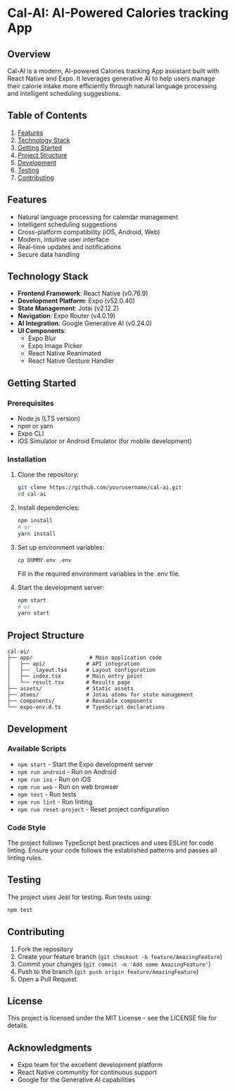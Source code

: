 # Cal-AI: AI-Powered Calories tracking App

## Overview
Cal-AI is a modern, AI-powered Calories tracking App assistant built with React Native and Expo. It leverages generative AI to help users manage their calorie intake more efficiently through natural language processing and intelligent scheduling suggestions.

## Table of Contents
1. [Features](#features)
2. [Technology Stack](#technology-stack)
3. [Getting Started](#getting-started)
4. [Project Structure](#project-structure)
5. [Development](#development)
6. [Testing](#testing)
7. [Contributing](#contributing)

## Features
- Natural language processing for calendar management
- Intelligent scheduling suggestions
- Cross-platform compatibility (iOS, Android, Web)
- Modern, intuitive user interface
- Real-time updates and notifications
- Secure data handling

## Technology Stack
- **Frontend Framework**: React Native (v0.76.9)
- **Development Platform**: Expo (v52.0.40)
- **State Management**: Jotai (v2.12.2)
- **Navigation**: Expo Router (v4.0.19)
- **AI Integration**: Google Generative AI (v0.24.0)
- **UI Components**: 
  - Expo Blur
  - Expo Image Picker
  - React Native Reanimated
  - React Native Gesture Handler

## Getting Started

### Prerequisites
- Node.js (LTS version)
- npm or yarn
- Expo CLI
- iOS Simulator or Android Emulator (for mobile development)

### Installation
1. Clone the repository:
   ```bash
   git clone https://github.com/yourusername/cal-ai.git
   cd cal-ai
   ```

2. Install dependencies:
   ```bash
   npm install
   # or
   yarn install
   ```

3. Set up environment variables:
   ```bash
   cp DUMMY.env .env
   ```
   Fill in the required environment variables in the .env file.

4. Start the development server:
   ```bash
   npm start
   # or
   yarn start
   ```

## Project Structure
```
cal-ai/
├── app/                  # Main application code
│   ├── api/             # API integration
│   ├── _layout.tsx      # Layout configuration
│   ├── index.tsx        # Main entry point
│   └── result.tsx       # Results page
├── assets/              # Static assets
├── atoms/               # Jotai atoms for state management
├── components/          # Reusable components
└── expo-env.d.ts        # TypeScript declarations
```

## Development

### Available Scripts
- `npm start` - Start the Expo development server
- `npm run android` - Run on Android
- `npm run ios` - Run on iOS
- `npm run web` - Run on web browser
- `npm test` - Run tests
- `npm run lint` - Run linting
- `npm run reset-project` - Reset project configuration

### Code Style
The project follows TypeScript best practices and uses ESLint for code linting. Ensure your code follows the established patterns and passes all linting rules.

## Testing
The project uses Jest for testing. Run tests using:
```bash
npm test
```

## Contributing
1. Fork the repository
2. Create your feature branch (`git checkout -b feature/AmazingFeature`)
3. Commit your changes (`git commit -m 'Add some AmazingFeature'`)
4. Push to the branch (`git push origin feature/AmazingFeature`)
5. Open a Pull Request

## License
This project is licensed under the MIT License - see the LICENSE file for details.

## Acknowledgments
- Expo team for the excellent development platform
- React Native community for continuous support
- Google for the Generative AI capabilities

